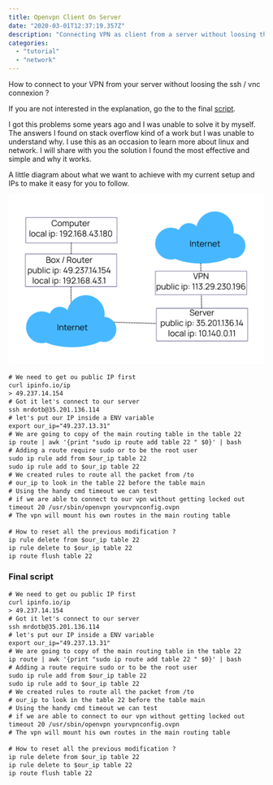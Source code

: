 ```yaml
---	
title: Openvpn Client On Server
date: "2020-03-01T12:37:19.357Z"	
description: "Connecting VPN as client from a server without loosing the ssh / vnc connexion"
categories:
  - "tutorial"
  - "network"
---
```

How to connect to your VPN from your server without loosing the ssh / vnc connexion ?

If you are not interested in the explanation, go the to the final [script](#final-script).

I got this problems some years ago and I was unable to solve it by myself. The answers I found on stack overflow kind of a work but I was unable to understand why. I use this as an occasion to learn more about linux and network. I will share with you the solution I found the most effective and simple and why it works.


A little diagram about what we want to achieve with my current setup and IPs to make it easy for you to follow.

![schema network config mrdotb](./schema.svg)


```shell
# We need to get ou public IP first
curl ipinfo.io/ip
> 49.237.14.154
# Got it let's connect to our server
ssh mrdotb@35.201.136.114
# let's put our IP inside a ENV variable
export our_ip="49.237.13.31"
# We are going to copy of the main routing table in the table 22
ip route | awk '{print "sudo ip route add table 22 " $0}' | bash
# Adding a route require sudo or to be the root user
sudo ip rule add from $our_ip table 22
sudo ip rule add to $our_ip table 22
# We created rules to route all the packet from /to
# our_ip to look in the table 22 before the table main
# Using the handy cmd timeout we can test 
# if we are able to connect to our vpn without getting locked out
timeout 20 /usr/sbin/openvpn yourvpnconfig.ovpn
# The vpn will mount his own routes in the main routing table

# How to reset all the previous modification ?
ip rule delete from $our_ip table 22
ip rule delete to $our_ip table 22
ip route flush table 22
```

<h3 id="final-script">Final script</h3>

```shell
# We need to get ou public IP first
curl ipinfo.io/ip
> 49.237.14.154
# Got it let's connect to our server
ssh mrdotb@35.201.136.114
# let's put our IP inside a ENV variable
export our_ip="49.237.13.31"
# We are going to copy of the main routing table in the table 22
ip route | awk '{print "sudo ip route add table 22 " $0}' | bash
# Adding a route require sudo or to be the root user
sudo ip rule add from $our_ip table 22
sudo ip rule add to $our_ip table 22
# We created rules to route all the packet from /to
# our_ip to look in the table 22 before the table main
# Using the handy cmd timeout we can test 
# if we are able to connect to our vpn without getting locked out
timeout 20 /usr/sbin/openvpn yourvpnconfig.ovpn
# The vpn will mount his own routes in the main routing table

# How to reset all the previous modification ?
ip rule delete from $our_ip table 22
ip rule delete to $our_ip table 22
ip route flush table 22
```


